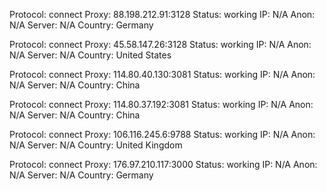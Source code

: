 Protocol: connect
Proxy: 88.198.212.91:3128
Status: working
IP: N/A
Anon: N/A
Server: N/A
Country: Germany

Protocol: connect
Proxy: 45.58.147.26:3128
Status: working
IP: N/A
Anon: N/A
Server: N/A
Country: United States

Protocol: connect
Proxy: 114.80.40.130:3081
Status: working
IP: N/A
Anon: N/A
Server: N/A
Country: China

Protocol: connect
Proxy: 114.80.37.192:3081
Status: working
IP: N/A
Anon: N/A
Server: N/A
Country: China

Protocol: connect
Proxy: 106.116.245.6:9788
Status: working
IP: N/A
Anon: N/A
Server: N/A
Country: United Kingdom

Protocol: connect
Proxy: 176.97.210.117:3000
Status: working
IP: N/A
Anon: N/A
Server: N/A
Country: Germany

